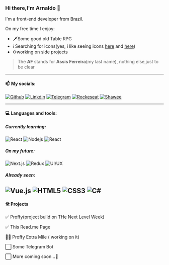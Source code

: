 ### Hi there,I'm Arnaldo 👋

I'm a front-end developer from Brazil.

On my free time I enjoy:

- 🗡️Some good old Table RPG
- ℹ️ Searching for icons(yes, i like seeing icons [here](https://game-icons.net/) and [here](https://www.flaticon.com/)) 
- ⚙️working on side projects

>The **AF** stands for **Assis Ferreira**(my last name), nothing else,just to be clear

-------
#### 📫 My socials:


[![Github](https://img.shields.io/badge/-Github-black?style=for-the-badge&logo=github)](https://github.com/ArnaldoAF)
[![Linkdin](https://img.shields.io/badge/-LinkedIn-black?style=for-the-badge&logo=linkedIn)](https://www.linkedin.com/in/arnaldo-assis-ferreira/)
[![Telegram](https://img.shields.io/badge/-Telegram-black?style=for-the-badge&logo=telegram&logoColor=white)](https://t.me/ArnaldoAF)
[![Rockeseat](https://img.shields.io/badge/-🚀_Rockeseat-black?style=for-the-badge)](https://app.rocketseat.com.br/me/arnaldo-assis-ferreira-06235)
[![Shawee](https://img.shields.io/badge/-Shawee-black?style=for-the-badge&logo=stripe&logoColor=white)](https://app.shawee.io/@arnaldoaf)

-------
#### 💻 Languages and tools:
 
 
##### Currently learning:
  ![React](https://img.shields.io/badge/-React-black?style=for-the-badge&logo=react&logoColor=white) ![Nodejs](https://img.shields.io/badge/-Nodejs-black?style=for-the-badge&logo=Node.js&logoColor=white) ![React](https://img.shields.io/badge/-React--Native-black?style=for-the-badge&logo=react&logoColor=white)

##### On my future:
  ![Next.js](https://img.shields.io/badge/-Next.js-black?style=for-the-badge&logo=next.js) ![Redux](https://img.shields.io/badge/-Redux-black?style=for-the-badge&logo=redux) ![UI/UX](https://img.shields.io/badge/-UI/UX-black?style=for-the-badge&logo=material-design-icons&logoColor=white)

##### Already seen:
  ![Vue.js](https://img.shields.io/badge/-Vue.js-black?style=for-the-badge&logo=vue.js&logoColor=white) ![HTML5](https://img.shields.io/badge/-HTML5-black?style=for-the-badge&logo=html5&logoColor=white) ![CSS3](https://img.shields.io/badge/-CSS3-black?style=for-the-badge&logo=css3) ![C#](https://img.shields.io/badge/-C%23-black?style=for-the-badge&logo=c-sharp)
--------
#### 🛠️ Projects

  ✅ Proffy(project build on THe Next Level Week)
  
  ✅ This Read.me Page
  
  👨‍💻 Proffy Extra Mile ( working on it)
  
  ⬜ Some Telegram Bot
  
  ⬜ More coming soon...🚀
 
 

 
 

<!--
**ArnaldoAF/ArnaldoAF** is a ✨ _special_ ✨ repository because its `README.md` (this file) appears on your GitHub profile.

Here are some ideas to get you started:

- 🔭 I’m currently working on ...
- 🌱 I’m currently learning ...
- 👯 I’m looking to collaborate on ...
- 🤔 I’m looking for help with ...
- 💬 Ask me about ...
- 📫 How to reach me: ...
- 😄 Pronouns: ...
- ⚡ Fun fact: ...
-->
